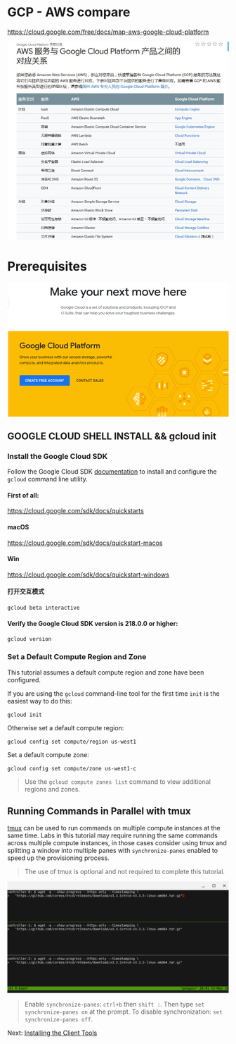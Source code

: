 # GCP - AWS compare
https://cloud.google.com/free/docs/map-aws-google-cloud-platform

![gcp-aws](images/gcp-aws.jpg)

# Prerequisites



![gcp](images/gcp.png)




## GOOGLE CLOUD SHELL INSTALL && gcloud init

### Install the Google Cloud SDK

Follow the Google Cloud SDK [documentation](https://cloud.google.com/sdk/) to install and configure the `gcloud` command line utility.

#### First of all:
https://cloud.google.com/sdk/docs/quickstarts




#### macOS
https://cloud.google.com/sdk/docs/quickstart-macos

#### Win
https://cloud.google.com/sdk/docs/quickstart-windows


#### 打开交互模式

```
gcloud beta interactive
```


####  Verify the Google Cloud SDK version is 218.0.0 or higher:

```
gcloud version
```

### Set a Default Compute Region and Zone

This tutorial assumes a default compute region and zone have been configured.

If you are using the `gcloud` command-line tool for the first time `init` is the easiest way to do this:

```
gcloud init
```

Otherwise set a default compute region:

```
gcloud config set compute/region us-west1
```

Set a default compute zone:

```
gcloud config set compute/zone us-west1-c
```

> Use the `gcloud compute zones list` command to view additional regions and zones.

## Running Commands in Parallel with tmux

[tmux](https://github.com/tmux/tmux/wiki) can be used to run commands on multiple compute instances at the same time. Labs in this tutorial may require running the same commands across multiple compute instances, in those cases consider using tmux and splitting a window into multiple panes with `synchronize-panes` enabled to speed up the provisioning process.

> The use of tmux is optional and not required to complete this tutorial.

![tmux screenshot](images/tmux-screenshot.png)

> Enable `synchronize-panes`: `ctrl+b` then `shift :`. Then type `set synchronize-panes on` at the prompt. To disable synchronization: `set synchronize-panes off`.

Next: [Installing the Client Tools](02-client-tools.md)
